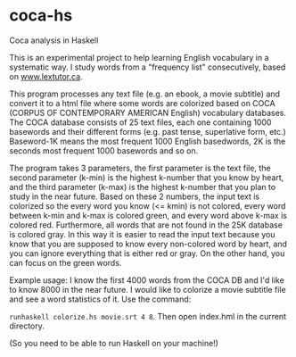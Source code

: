 # coca-hs
Coca analysis in Haskell

This is an experimental project to help learning English vocabulary in a systematic way. I study words from a "frequency list" consecutively, based on www.lextutor.ca.

This program processes any text file (e.g. an ebook, a movie subtitle) and convert it to a html file where some words are colorized based on COCA (CORPUS OF CONTEMPORARY AMERICAN English) vocabulary databases.
The COCA database consists of 25 text files, each one containing 1000 basewords and their different forms (e.g. past tense, superlative form, etc.) Baseword-1K means the most frequent 1000 English basedwords, 2K is the seconds most frequent 1000 basewords and so on.

The program takes 3 parameters, the first parameter is the text file, the second parameter (k-min) is the highest k-number that you know by heart, and the third parameter (k-max) is the highest k-number that you plan to study in the near future. Based on these 2 numbers, the input text is colorized so the every word you know (<= kmin) is not colored, every word between k-min and k-max is colored green, and every word above k-max is colored red. Furthermore, all words that are not found in the 25K database is colored gray. In this way it is easier to read the input text because you know that you are supposed to know every non-colored word by heart, and you can ignore everything that is either red or gray. On the other hand, you can focus on the green words.

Example usage: I know the first 4000 words from the COCA DB and I'd like to know 8000 in the near future. I would like to colorize a movie subtitle file and see a word statistics of it. Use the command:

`runhaskell colorize.hs movie.srt 4 8`. Then open index.hml in the current directory.

(So you need to be able to run Haskell on your machine!)
